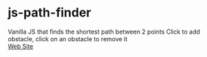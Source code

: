 # js-path-finder
Vanilla JS that finds the shortest path between 2 points
Click to add obstacle, click on an obstacle to remove it
<br>
[Web Site](https://sirvorak.github.io/js-path-finder/)